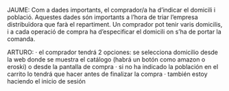 JAUME:
Com a dades importants, el comprador/a ha d’indicar el
domicili i població. Aquestes dades són importants a l’hora de triar l’empresa distribuïdora
que farà el repartiment. Un comprador pot tenir varis domicilis, i a cada operació de compra
ha d’especificar el domicili on s’ha de portar la comanda.

ARTURO:
· el comprador tendrá 2 opciones: se selecciona domicilio desde la web donde se muestra el
catálogo (habrá un botón como amazon o eroski) o desde la pantalla de compra
· si no ha indicado la población en el carrito lo tendrá que hacer antes de finalizar la compra
· también estoy haciendo el inicio de sesión 
